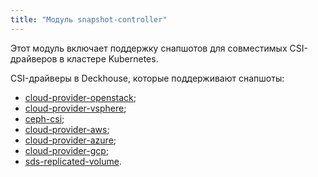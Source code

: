 ```yaml
---
title: "Модуль snapshot-controller"
---
```


Этот модуль включает поддержку снапшотов для совместимых CSI-драйверов в кластере Kubernetes.

CSI-драйверы в Deckhouse, которые поддерживают снапшоты:
- [cloud-provider-openstack](../030-cloud-provider-openstack/);
- [cloud-provider-vsphere](../030-cloud-provider-vsphere/);
- [ceph-csi](../031-ceph-csi/);
- [cloud-provider-aws](../030-cloud-provider-aws/);
- [cloud-provider-azure](../030-cloud-provider-azure/);
- [cloud-provider-gcp](../030-cloud-provider-gcp/);
- [sds-replicated-volume](https://deckhouse.ru/modules/sds-replicated-volume/stable/).
